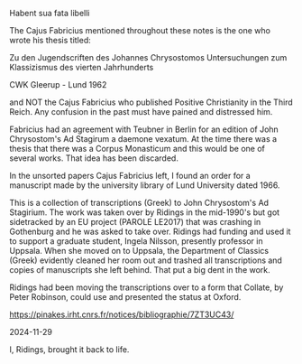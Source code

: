 Habent sua fata libelli

The Cajus Fabricius mentioned throughout these notes is the one who wrote
his thesis titled:

Zu den Jugendscriften des Johannes Chrysostomos
Untersuchungen zum Klassizismus
des vierten Jahrhunderts

CWK Gleerup - Lund 1962

and NOT the Cajus Fabricius who published Positive Christianity in the Third
Reich. Any confusion in the past must have pained and distressed him.

Fabricius had an agreement with Teubner in Berlin for an edition of John
Chrysostom's Ad Stagirum a daemone vexatum. At the time there was a thesis
that there was a Corpus Monasticum and this would be one of several works.
That idea has been discarded.

In the unsorted papers Cajus Fabricius left, I found an order for a manuscript
made by the university library of Lund University dated 1966.

This is a collection of transcriptions (Greek) to John Chrysostom's Ad Stagirium.
The work was taken over by Ridings in the mid-1990's but got sidetracked by an
EU project (PAROLE LE2017) that was crashing in Gothenburg and he was asked to
take over. Ridings had funding and used it to support a graduate student, Ingela
Nilsson, presently professor in Uppsala. When she moved on to Uppsala, the Department
of Classics (Greek) evidently cleaned her room out and trashed all transcriptions and
copies of manuscripts she left behind. That put a big dent in the work.

Ridings had been moving the transcriptions over to a form that Collate, by Peter
Robinson, could use and presented the status at Oxford.

https://pinakes.irht.cnrs.fr/notices/bibliographie/7ZT3UC43/

2024-11-29

I, Ridings, brought it back to life.
